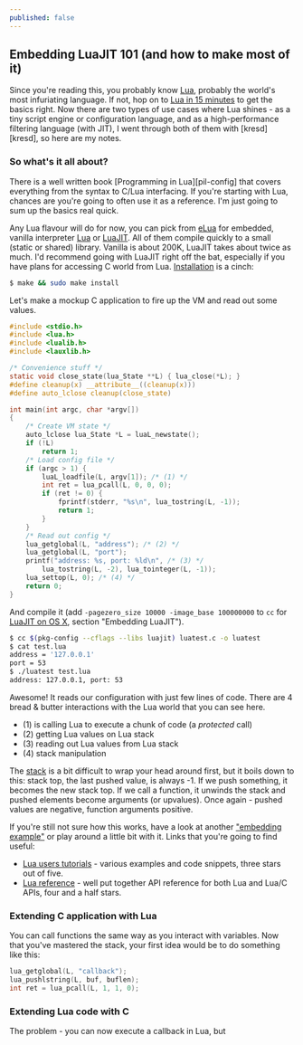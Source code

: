 ```yaml
---
published: false
---
```



## Embedding LuaJIT 101 (and how to make most of it)

Since you're reading this, you probably know [Lua][lua-infuriating], probably the world's most infuriating language. If not, hop on to [Lua in 15 minutes][lua-15min] to get the basics right. Now there are two types of use cases where Lua shines - as a tiny script engine or configuration language, and as a high-performance filtering language (with JIT), I went through both of them with [kresd][kresd], so here are my notes.

### So what's it all about?

There is a well written book [Programming in Lua][pil-config] that covers everything from the syntax to C/Lua interfacing. If you're starting with Lua, chances are you're going to often use it as a reference. I'm just going to sum up the basics real quick.

Any Lua flavour will do for now, you can pick from [eLua][elua] for embedded, vanilla interpreter [Lua][lua] or [LuaJIT][luajit]. All of them compile quickly to a small (static or shared) library. Vanilla is about 200K, LuaJIT takes about twice as much. I'd recommend going with LuaJIT right off the bat, especially if you have plans for accessing C world from Lua. [Installation][luajit-install] is a cinch:

```bash
$ make && sudo make install
```
Let's make a mockup C application to fire up the VM and read out some values.

```c
#include <stdio.h>
#include <lua.h>
#include <lualib.h>
#include <lauxlib.h>

/* Convenience stuff */
static void close_state(lua_State **L) { lua_close(*L); }
#define cleanup(x) __attribute__((cleanup(x)))
#define auto_lclose cleanup(close_state) 

int main(int argc, char *argv[])
{
	/* Create VM state */
	auto_lclose lua_State *L = luaL_newstate();
	if (!L)
		return 1;
	/* Load config file */
	if (argc > 1) {
		luaL_loadfile(L, argv[1]); /* (1) */
		int ret = lua_pcall(L, 0, 0, 0);
		if (ret != 0) {
			fprintf(stderr, "%s\n", lua_tostring(L, -1));
			return 1;
		}
	}
	/* Read out config */
	lua_getglobal(L, "address"); /* (2) */
	lua_getglobal(L, "port");
	printf("address: %s, port: %ld\n", /* (3) */
		lua_tostring(L, -2), lua_tointeger(L, -1));
	lua_settop(L, 0); /* (4) */
	return 0;
}

```

And compile it (add `-pagezero_size 10000 -image_base 100000000` to `cc` for [LuaJIT on OS X][luajit-install], section "Embedding LuaJIT").

```bash
$ cc $(pkg-config --cflags --libs luajit) luatest.c -o luatest
$ cat test.lua 
address = '127.0.0.1'
port = 53
$ ./luatest test.lua
address: 127.0.0.1, port: 53
```

Awesome! It reads our configuration with just few lines of code. There are 4 bread & butter interactions
with the Lua world that you can see here.

* (1) is calling Lua to execute a chunk of code (a *protected* call)
* (2) getting Lua values on Lua stack
* (3) reading out Lua values from Lua stack
* (4) stack manipulation

The [stack][lua-stack] is a bit difficult to wrap your head around first, but it boils down to this: stack top, the last pushed value, is always -1. If we push something, it becomes the new stack top. If we call a function, it unwinds the stack and pushed elements become arguments (or upvalues). Once again - pushed values are negative, function arguments positive.

If you're still not sure how this works, have a look at another ["embedding example"][embed-example] or play around a little bit with it. Links that you're going to find useful:

* [Lua users tutorials][lua-users] - various examples and code snippets, three stars out of five.
* [Lua reference][lua-yoyo] - well put together API reference for both Lua and Lua/C APIs, four and a half stars.

### Extending C application with Lua

You can call functions the same way as you interact with variables. Now that you've mastered the stack, your first idea would be to do something like this:

```c
lua_getglobal(L, "callback");
lua_pushlstring(L, buf, buflen);
int ret = lua_pcall(L, 1, 1, 0);
```

### Extending Lua code with C

The problem - you can now execute a callback in Lua, but 



[lua-infuriating]: http://www.slideshare.net/jgrahamc/lua-the-worlds-most-infuriating-language
[lua-15min]: http://tylerneylon.com/a/learn-lua/
[luajit]: http://luajit.org/download.html
[lua]: http://www.lua.org/download.html
[elua]: http://www.eluaproject.net/get-started/downloads
[luajit-install]: http://luajit.org/install.html
[lua-stack]: http://www.lua.org/pil/24.2.html
[lua-cwrap]: https://john.nachtimwald.com/2014/07/12/wrapping-a-c-library-in-lua/
[embed-example]: http://lua-users.org/wiki/SimpleLuaApiExample
[lua-users]: http://lua-users.org/wiki/TutorialDirectory
[lua-yoyo]: http://pgl.yoyo.org/luai/i/lua_pcall